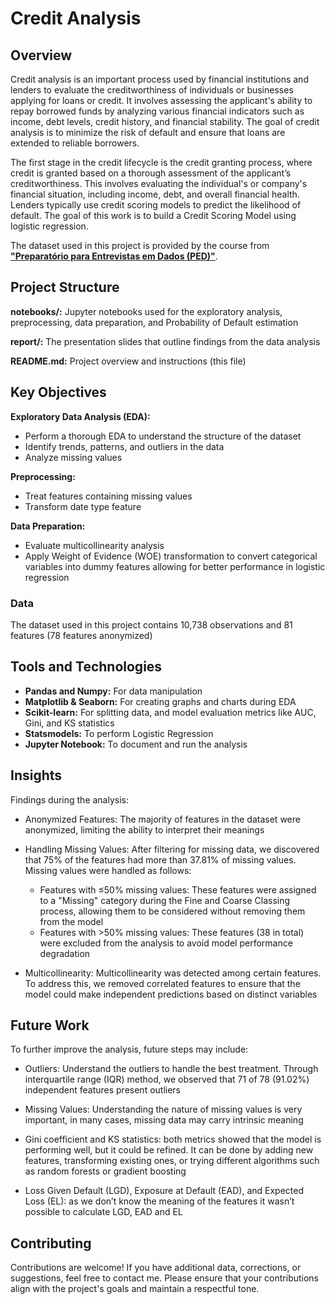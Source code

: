 # Credit Analysis

## Overview
Credit analysis is an important process used by financial institutions and lenders to evaluate the creditworthiness of individuals or businesses applying for loans or credit. It involves assessing the applicant's ability to repay borrowed funds by analyzing various financial indicators such as income, debt levels, credit history, and financial stability. The goal of credit analysis is to minimize the risk of default and ensure that loans are extended to reliable borrowers.

The first stage in the credit lifecycle is the credit granting process, where credit is granted based on a thorough assessment of the applicant’s creditworthiness. This involves evaluating the individual's or company's financial situation, including income, debt, and overall financial health. Lenders typically use credit scoring models to predict the likelihood of default. The goal of this work is to build a Credit Scoring Model using logistic regression.

The dataset used in this project is provided by the course from [ **"Preparatório para Entrevistas em Dados (PED)"**](https://renatabiaggi.com/ped/).

## Project Structure

**notebooks/:** Jupyter notebooks used for the exploratory analysis, preprocessing, data preparation, and Probability of Default estimation

**report/:** The presentation slides that outline findings from the data analysis

**README.md:** Project overview and instructions (this file)

## Key Objectives

**Exploratory Data Analysis (EDA):**

- Perform a thorough EDA to understand the structure of the dataset
- Identify trends, patterns, and outliers in the data
- Analyze missing values

**Preprocessing:**

- Treat features containing missing values
- Transform date type feature

**Data Preparation:**

- Evaluate multicollinearity analysis
- Apply Weight of Evidence (WOE) transformation to convert categorical variables into dummy features allowing for better performance in logistic regression

### Data
The dataset used in this project contains 10,738 observations and 81 features (78 features anonymized)

## Tools and Technologies

- **Pandas and Numpy:** For data manipulation
- **Matplotlib & Seaborn:** For creating graphs and charts during EDA
- **Scikit-learn:** For splitting data, and model evaluation metrics like AUC, Gini, and KS statistics
- **Statsmodels:** To perform Logistic Regression
- **Jupyter Notebook:** To document and run the analysis


## Insights

Findings during the analysis:

- Anonymized Features: The majority of features in the dataset were anonymized, limiting the ability to interpret their meanings

- Handling Missing Values: After filtering for missing data, we discovered that 75% of the features had more than 37.81% of missing values. Missing values were handled as follows:

  - Features with ≤50% missing values: These features were assigned to a "Missing" category during the Fine and Coarse Classing process, allowing them to be considered without removing them from the model
  - Features with >50% missing values: These features (38 in total) were excluded from the analysis to avoid model performance degradation

- Multicollinearity: Multicollinearity was detected among certain features. To address this, we removed correlated features to ensure that the model could make independent predictions based on distinct variables

## Future Work
To further improve the analysis, future steps may include:

- Outliers: Understand the outliers to handle the best treatment. Through interquartile range (IQR) method, we observed that 71 of 78 (91.02%) independent features present outliers

- Missing Values: Understanding the nature of missing values is very important, in many cases, missing data may carry intrinsic meaning

- Gini coefficient and KS statistics: both metrics showed that the model is performing well, but it could be refined. It can be done by adding new features, transforming existing ones, or trying different algorithms such as random forests or gradient boosting

- Loss Given Default (LGD), Exposure at Default (EAD), and Expected Loss (EL): as we don’t know the meaning of the features it wasn’t possible to calculate LGD, EAD and EL

## Contributing
Contributions are welcome! If you have additional data, corrections, or suggestions, feel free to contact me. Please ensure that your contributions align with the project's goals and maintain a respectful tone. 

